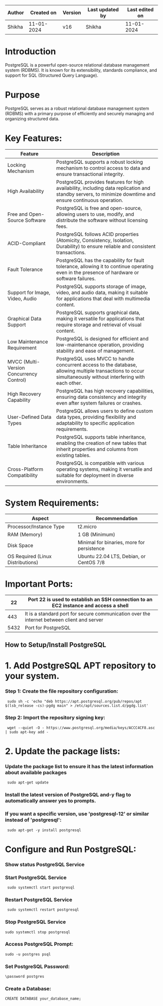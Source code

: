 
| Author | Created on | Version | Last updated by | Last edited on |
|--------|------------|---------|-----------------|----------------|
|Shikha  | 11-01-2024 | v16    | Shikha          | 11-01-2024     |

# Introduction
PostgreSQL is a powerful open-source relational database management system (RDBMS). It is known for its extensibility, standards compliance, and support for SQL (Structured Query Language). 

# Purpose

PostgreSQL serves as a robust relational database management system (RDBMS) with a primary purpose of efficiently and securely managing and organizing structured data.

# Key Features:
| Feature | Description |
|---------|-------------|
|Locking Mechanism | PostgreSQL supports a robust locking mechanism to control access to data and ensure transactional integrity. |
|High Availability | PostgreSQL provides features for high availability, including data replication and standby servers, to minimize downtime and ensure continuous operation. |
| Free and Open-Source Software | PostgreSQL is free and open-source, allowing users to use, modify, and distribute the software without licensing fees. |
| ACID-Compliant | PostgreSQL follows ACID properties (Atomicity, Consistency, Isolation, Durability) to ensure reliable and consistent transactions. |
| Fault Tolerance |PostgreSQL has the capability for fault tolerance, allowing it to continue operating even in the presence of hardware or software failures. |
|Support for Image, Video, Audio | PostgreSQL supports storage of image, video, and audio data, making it suitable for applications that deal with multimedia content. |
|Graphical Data Support | PostgreSQL supports graphical data, making it versatile for applications that require storage and retrieval of visual content. |
| Low Maintenance Requirement |PostgreSQL is designed for efficient and low-maintenance operation, providing stability and ease of management. |
| MVCC (Multi-Version Concurrency Control)  | PostgreSQL uses MVCC to handle concurrent access to the database, allowing multiple transactions to occur simultaneously without interfering with each other. |
| High Recovery Capability | PostgreSQL has high recovery capabilities, ensuring data consistency and integrity even after system failures or crashes. |
| User-Defined Data Types | PostgreSQL allows users to define custom data types, providing flexibility and adaptability to specific application requirements. |
| Table Inheritance | PostgreSQL supports table inheritance, enabling the creation of new tables that inherit properties and columns from existing tables. |
| Cross-Platform Compatibility | PostgreSQL is compatible with various operating systems, making it versatile and suitable for deployment in diverse environments. |

# System Requirements:
| Aspect | Recommendation |
|--------|----------------|
|Processor/Instance Type | t2.micro |
| RAM (Memory) | 1 GB (Minimum) |
| Disk Space | Minimal for binaries, more for persistence |
| OS Required (Linux Distributions) | Ubuntu 22.04 LTS, Debian, or CentOS 7/8 |

# Important Ports:
| 22 | Port 22 is used to establish an SSH connection to an EC2 instance and access a shell |
|----|--------------------------------------------------------------------------------------|
| 443 | It is a standard port for secure communication over the internet between client and server |
| 5432 | Port for PostgreSQL |

## How to Setup/Install PostgreSQL

# 1. Add PostgreSQL APT repository to your system.
###  Step 1: Create the file repository configuration:
     sudo sh -c 'echo "deb https://apt.postgresql.org/pub/repos/apt $(lsb_release -cs)-pgdg main" > /etc/apt/sources.list.d/pgdg.list'
###  Step 2: Import the repository signing key:
     wget --quiet -O - https://www.postgresql.org/media/keys/ACCC4CF8.asc | sudo apt-key add -

# 2. Update the package lists:
###  Update the package list to ensure it has the latest information about available packages
     sudo apt-get update

###  Install the latest version of PostgreSQL and-y flag to automatically answer yes to prompts.
###  If you want a specific version, use 'postgresql-12' or similar instead of 'postgresql':
     sudo apt-get -y install postgresql

#    Configure and Run PostgreSQL:
###  Show status PostgreSQL Service

###  Start PostgreSQL Service
     sudo systemctl start postgresql

###  Restart PostgreSQL Service
     sudo systemctl restart postgresql

### Stop PostgreSQL Service
    sudo systemctl stop postgresql

### Access PostgreSQL Prompt:
    sudo -u postgres psql

### Set PostgreSQL Password:
    \password postgres

### Create a Database:
    CREATE DATABASE your_database_name;




